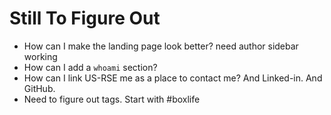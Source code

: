 # Still To Figure Out

* How can I make the landing page look better? need author sidebar working
* How can I add a `whoami` section?
* How can I link US-RSE me as a place to contact me? And Linked-in. And GitHub.
* Need to figure out tags. Start with #boxlife